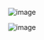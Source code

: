 

![image](https://github.com/liubovkyry/DAX/assets/118057504/f67e811d-5a07-496a-a556-3d8a52d2d803)


![image](https://github.com/liubovkyry/DAX/assets/118057504/affbcf39-26e5-4fc1-99d4-4d92da29478b)
